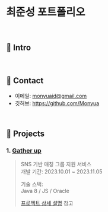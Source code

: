 # 최준성 포트폴리오
>

</br>

## :pushpin: Intro


</br>

## :pushpin: Contact
- 이메일: monyuaid@gmail.com
- 깃허브: https://github.com/Monyua

</br>

## :pushpin: Projects
### 1. [Gather up](https://github.com/2021-SMHRD-KDT-AI-15/SNSRepo)
>SNS 기반 매칭 그룹 지원 서비스  
>개발 기간: 2023.10.01 ~ 2023.11.05  
>  
>기술 스택:  
>Java 8 / JS / Oracle
>
>  
>[프로젝트 상세 설명](https://github.com/2021-SMHRD-KDT-AI-15/SNSRepo) 참고
